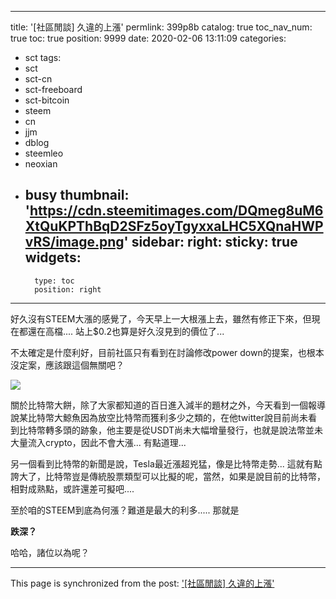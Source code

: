 
---
title: '[社區閒談] 久違的上漲'
permlink: 399p8b
catalog: true
toc_nav_num: true
toc: true
position: 9999
date: 2020-02-06 13:11:09
categories:
- sct
tags:
- sct
- sct-cn
- sct-freeboard
- sct-bitcoin
- steem
- cn
- jjm
- dblog
- steemleo
- neoxian
- busy
thumbnail: 'https://cdn.steemitimages.com/DQmeg8uM6XtQuKPThBqD2SFz5oyTgyxxaLHC5XQnaHWPvRS/image.png'
sidebar:
    right:
        sticky: true
widgets:
    -
        type: toc
        position: right
---


好久沒有STEEM大漲的感覺了，今天早上一大根漲上去，雖然有修正下來，但現在都還在高檔.... 站上$0.2也算是好久沒見到的價位了...

不太確定是什麼利好，目前社區只有看到在討論修改power down的提案，也根本沒定案，應該跟這個無關吧？

![](https://cdn.steemitimages.com/DQmeg8uM6XtQuKPThBqD2SFz5oyTgyxxaLHC5XQnaHWPvRS/image.png)

關於比特幣大餅，除了大家都知道的百日進入減半的題材之外，今天看到一個報導說某比特幣大鯨魚因為放空比特幣而獲利多少之類的，在他twitter說目前尚未看到比特幣轉多頭的跡象，他主要是從USDT尚未大幅增量發行，也就是說法幣並未大量流入crypto，因此不會大漲... 有點道理...

另一個看到比特幣的新聞是說，Tesla最近漲超兇猛，像是比特幣走勢... 這就有點誇大了，比特幣豈是傳統股票類型可以比擬的呢，當然，如果是說目前的比特幣，相對成熟點，或許還差可擬吧....

至於咱的STEEM到底為何漲？難道是最大的利多..... 那就是

**跌深？**

 哈哈，諸位以為呢？

- - -

This page is synchronized from the post: ['[社區閒談] 久違的上漲'](https://steemit.com/@deanliu/399p8b)
